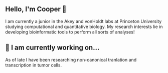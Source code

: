## Hello, I'm Cooper  👋

I am currently a junior in the Akey and vonHoldt labs at Princeton University studying computational and quantitative biology. My research interests lie in developing bioinformatic tools to perform all sorts of analyses!

## 🔭 I am currently working on...

As of late I have been researching non-canonical tranlation and transcription in tumor cells.

<!--
**cooperkoers/cooperkoers** is a ✨ _special_ ✨ repository because its `README.md` (this file) appears on your GitHub profile.

Here are some ideas to get you started:

- 🔭 I’m currently working on ...
- 🌱 I’m currently learning ...
- 👯 I’m looking to collaborate on ...
- 🤔 I’m looking for help with ...
- 💬 Ask me about ...
- 📫 How to reach me: ...
- 😄 Pronouns: ...
- ⚡ Fun fact: ...
-->
